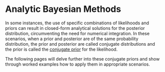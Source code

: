 # Analytic Bayesian Methods

In some instances, the use of specific combinations of likelihoods and priors
can result in closed-form analytical solutions for the posterior distribution,
circumventing the need for numerical integration. In these scenarios, when a
prior and posterior are of the same probability distribution, the prior and
posterior are called conjugate distributions and the prior is called the
[conjugate prior](https://en.wikipedia.org/wiki/Conjugate_prior) for the
likelihood.

The following pages will delve further into these conjugate priors and show
through worked examples how to apply them in appropriate scenarios.
